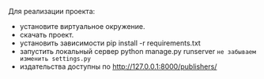 Для реализации проекта: 
- установите виртуальное окружение.
- скачать проект.
- установить зависимости pip install -r requirements.txt
- запустить локальный сервер python manage.py runserver `не забываем изменить settings.py`
- издательства доступны по http://127.0.0.1:8000/publishers/
